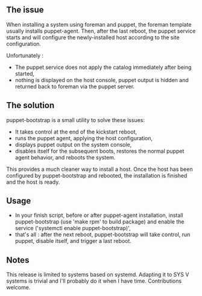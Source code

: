## The issue

When installing a system using foreman and puppet, the foreman template usually installs puppet-agent. Then, after the last reboot, the puppet service starts and will configure the newly-installed host according to the site configuration.

Unfortunately :

- The puppet service does not apply the catalog immediately after being started,
- nothing is displayed on the host console, puppet output is hidden and returned back to foreman via the puppet server.

## The solution

puppet-bootstrap is a small utility to solve these issues:

- It takes control at the end of the kickstart reboot,
- runs the puppet agent, applying the host configuration,
- displays puppet output on the system console,
- disables itself for the subsequent boots, restores the normal puppet agent behavior, and reboots the system.

This provides a much cleaner way to install a host. Once the host has been configured by puppet-bootstrap and rebooted, the installation is finished and the host is ready.

## Usage

- In your finish script, before or after puppet-agent installation, install puppet-bootstrap (use 'make rpm' to build package) and enable the service ('systemctl enable puppet-bootstrap)',
- that's all : after the next reboot, puppet-bootstrap will take control, run puppet, disable itself, and trigger a last reboot.

## Notes

This release is limited to systems based on systemd. Adapting it to SYS V systems is trivial and I'll probably do it when I have time. Contributions welcome.